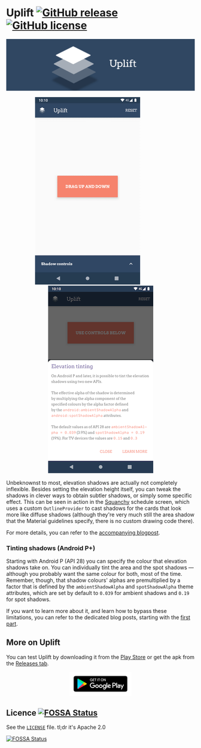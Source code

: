 # Uplift [![GitHub release](https://img.shields.io/github/release/rock3r/uplift.svg?style=flat-square&colorB=F6836E)](https://github.com/rock3r/uplift/releases) [![GitHub license](https://img.shields.io/github/license/rock3r/uplift.svg?style=flat-square&colorB=F6836E)](https://github.com/rock3r/uplift/blob/master/LICENSE)

![Uplift](art/moving-banner-github.gif)

<p align="center">
	<img src="art/showcase.gif" alt="Uplift showcase" />&emsp;&emsp;&emsp;&emsp;&emsp;
	<img alt="About tinted shadows" src="art/learn-more.png" />
</p>

Unbeknownst to most, elevation shadows are actually not completely inflexible. Besides setting the
elevation height itself, you can tweak the shadows in clever ways to obtain subtler shadows,
or simply some specific effect. This can be seen in action in the [Squanchy](http://squanchy.net)
schedule screen, which uses a custom `OutlineProvider` to cast shadows for the cards that look more
like diffuse shadows (although they're very much still the area shadow that the Material guidelines
specify, there is no custom drawing code there).

For more details, you can refer to the [accompanying blogpost](https://blog.usejournal.com/playing-with-elevation-in-android-91af4f3be596).

### Tinting shadows (Android P+)

Starting with Android P (API 28) you can specify the colour that elevation shadows take on. You can
individually tint the area and the spot shadows — although you probably want the same colour for
both, most of the time. Remember, though, that shadow colours' alphas are premultiplied by a factor
that is defined by the `ambientShadowAlpha` and `spotShadowAlpha` theme attributes, which are set by
default to `0.039` for ambient shadows and `0.19` for spot shadows.

If you want to learn more about it, and learn how to bypass these limitations, you can refer to the
dedicated blog posts, starting with the [first part](https://tips.seebrock3r.me/playing-with-elevation-in-android-part-1-36b901287249). 

## More on Uplift
You can test Uplift by downloading it from the [Play Store](https://play.google.com/store/apps/details?id=me.seebrock3r.elevationtester)
or get the apk from the [Releases tab](https://github.com/rock3r/elevation-tester/releases/latest).

<p align="center"><a href="https://play.google.com/store/apps/details?id=me.seebrock3r.elevationtester" target="_blank"><img src="art/get-it-on-google-play.png" alt="Get it on Google Play" width="33%" /></a></p>

## Licence [![FOSSA Status](https://app.fossa.io/api/projects/git%2Bgithub.com%2Frock3r%2Fuplift.svg?type=shield)](https://app.fossa.io/projects/git%2Bgithub.com%2Frock3r%2Fuplift?ref=badge_shield)

See the [`LICENSE`](LICENSE) file. tl;dr it's Apache 2.0

[![FOSSA Status](https://app.fossa.io/api/projects/git%2Bgithub.com%2Frock3r%2Fuplift.svg?type=large)](https://app.fossa.io/projects/git%2Bgithub.com%2Frock3r%2Fuplift?ref=badge_large)
